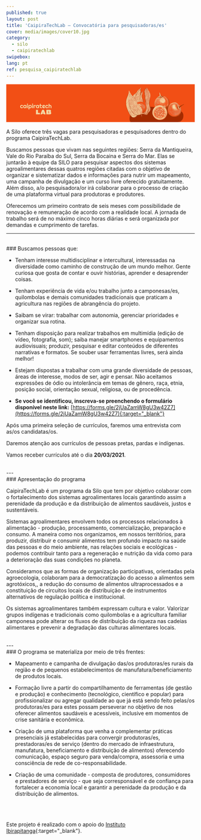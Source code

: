 ```yaml
---
published: true
layout: post
title: 'CaipiraTechLab – Convocatória para pesquisadoras/es'
cover: media/images/cover10.jpg
category:
  - silo
  - caipiratechlab
swipebox:
lang: pt
ref: pesquisa_caipiratechlab
---
```


![](/media/images/c21_banner.png)

A Silo oferece três vagas para pesquisadoras e pesquisadores dentro do programa CaipiraTechLab.
 
Buscamos pessoas que vivam nas seguintes regiões: Serra da Mantiqueira, Vale do Rio Paraíba do Sul, Serra da Bocaina e Serra do Mar. Elas se juntarão à equipe da SILO para pesquisar aspectos dos sistemas agroalimentares dessas quatros regiões citadas com o objetivo de organizar e sistematizar dados e informações para nutrir um mapeamento, uma campanha de divulgação e um curso livre oferecido gratuitamente. Além disso, a/o pesquisadora/or irá colaborar para o processo de criação de uma plataforma virtual para produtoras e produtores. 
 
Oferecemos um primeiro contrato de seis meses com possibilidade de renovação e remuneração de acordo com a realidade local. A jornada de trabalho será de no máximo cinco horas diárias e será organizada por demandas e cumprimento de tarefas.
<br>
     
---
  
  <br>
### Buscamos pessoas que:
   
* Tenham interesse multidisciplinar e intercultural, interessadas na diversidade como caminho de construção de um mundo melhor. Gente curiosa que gosta de contar e ouvir histórias, aprender e desaprender coisas.
  
* Tenham experiência de vida e/ou trabalho junto a camponesas/es, quilombolas e demais comunidades tradicionais que praticam a agricultura nas regiões de abrangência do projeto.
  
* Saibam se virar: trabalhar com autonomia, gerenciar prioridades e organizar sua rotina.
   
* Tenham disposição para realizar trabalhos em multimídia (edição de vídeo, fotografia, som); saiba manejar smartphones e equipamentos audiovisuais; produzir, pesquisar e editar conteúdos de diferentes narrativas e formatos. Se souber usar ferramentas livres, será ainda melhor!
  
* Estejam dispostas a trabalhar com uma grande diversidade de pessoas, áreas de interesse, modos de ser, agir e pensar. Não aceitamos expressões de ódio ou intolerância em temas de gênero, raça, etnia, posição social, orientação sexual, religiosa, ou de procedência.
 
* **Se você se identificou, inscreva-se preenchendo o formulário disponível neste link:** [https://forms.gle/2jUaZamW8gU3w42Z7](https://forms.gle/2jUaZamW8gU3w42Z7){:target="_blank"}
 
Após uma primeira seleção de currículos, faremos uma entrevista com as/os candidatas/os.
 
Daremos atenção aos currículos de pessoas pretas, pardas e indígenas.  
 
Vamos receber currículos até o dia **20/03/2021**.
  
  <br>
---
  
  <br>
### Apresentação do programa
 
CaipiraTechLab é um programa da Silo que tem por objetivo colaborar com o fortalecimento dos sistemas agroalimentares locais garantindo assim a perenidade da produção e da distribuição de alimentos saudáveis, justos e sustentáveis.
 
Sistemas agroalimentares envolvem todos os processos relacionados à alimentação - produção, processamento, comercialização, preparação e consumo. A maneira como nos organizamos, em nossos territórios, para produzir, distribuir e consumir alimentos tem profundo impacto na saúde das pessoas e do meio ambiente, nas relações sociais e ecológicas - podemos contribuir tanto para a regeneração e nutrição da vida como para a deterioração das suas condições no planeta. 
 
Consideramos que as formas de organização participativas, orientadas pela agroecologia, colaboram para a democratização do acesso a alimentos sem agrotóxicos,, a redução do consumo de alimentos ultraprocessados e a constituição de circuitos locais de distribuição e de instrumentos alternativos de regulação política e institucional.
 
Os sistemas agroalimentares também expressam cultura e valor. Valorizar grupos indígenas e tradicionais como quilombolas e a agricultura familiar camponesa pode alterar os fluxos de distribuição da riqueza nas cadeias alimentares e prevenir a degradação das culturas alimentares locais.
  
  <br>
---
  
   <br>
### O programa se materializa por meio de três frentes:
  
* Mapeamento e campanha de divulgação das/os produtoras/es rurais da região e de pequenos estabelecimentos de manufatura/beneficiamento de produtos locais. 
  
* Formação livre a partir do compartilhamento de ferramentas (de gestão e produção) e conhecimento (tecnológico, científico e popular) para profissionalizar ou agregar qualidade ao que já está sendo feito pelas/os produtoras/es para estes possam perseverar no objetivo de nos oferecer alimentos saudáveis e acessíveis, inclusive em momentos de crise sanitária e econômica.

* Criação de uma plataforma que venha a complementar práticas presenciais já estabelecidas para convergir produtoras/es, prestadoras/es de serviço (dentro do mercado de infraestrutura, manufatura, beneficiamento e distribuição de alimentos) oferecendo comunicação, espaço seguro para venda/compra, assessoria e uma consciência de rede de co-responsabilidade.

* Criação de uma comunidade - composta de produtores, consumidores e prestadores de serviço - que seja corresponsável e de confiança para fortalecer a economia local e garantir a perenidade da produção e da distribuição de alimentos.
 
 <br><br><br>
Este projeto é realizado com o apoio do [Instituto Ibirapitanga](https://www.ibirapitanga.org.br/){:target="_blank"}.

